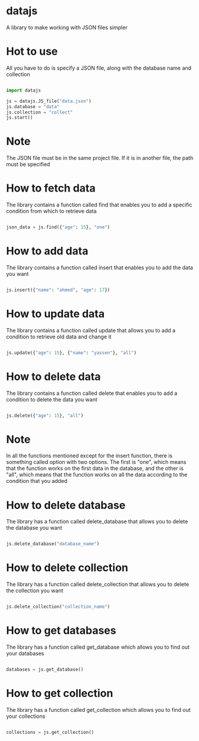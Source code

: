# datajs

A library to make working with JSON files simpler

# Hot to use

All you have to do is specify a JSON file, along with the database name and collection

```py

import datajs

js = datajs.JS_file("data.json")
js.database = "data"
js.collection = "collect"
js.start()

```

# Note 

The JSON file must be in the same project file. If it is in another file, the path must be specified

# How to fetch data

The library contains a function called find that enables you to add a specific condition from which to retrieve data

```py

json_data = js.find({"age": 15}, "one")

```

# How to add data

The library contains a function called insert that enables you to add the data you want

```py

js.insert({"name": "ahmed", "age": 17})

```

# How to update data

The library contains a function called update that allows you to add a condition to retrieve old data and change it

```py

js.update({"age": 15}, {"name": "yassen"}, "all")

```
# How to delete data

The library contains a function called delete that enables you to add a condition to delete the data you want

```py

js.delete({"age": 15}, "all")

```

# Note

In all the functions mentioned except for the insert function, there is something called option with two options. The first is "one", which means that the function works on the first data in the database, and the other is "all", which means that the function works on all the data according to the condition that you added

# How to delete database

The library has a function called delete_database that allows you to delete the database you want

```py

js.delete_database("database_name")

```

# How to delete collection

The library has a function called delete_collection that allows you to delete the collection you want

```py

js.delete_collection("collection_name")

```

# How to get databases

The library has a function called get_database which allows you to find out your databases

```py

databases = js.get_database()

```

# How to get collection

The library has a function called get_collection which allows you to find out your collections

```py

collections = js.get_collection()

```